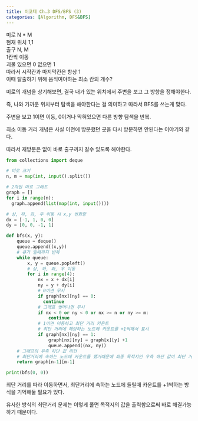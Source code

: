```yaml
---
title: 이코테 Ch.3 DFS/BFS (3)
categories: [Algorithm, DFS&BFS]
---
```


미로 N * M   \
현재 위치 1,1   \
출구 N, M   \
1칸씩 이동   \
괴물 있으면 0 없으면 1   \
따라서 시작칸과 마지막칸은 항상 1   \
이때 탈출하기 위해 움직여야하는 최소 칸의 개수?

미로의 개념을 상기해보면, 결국 내가 있는 위치에서 주변을 보고 그 방향을 정해야한다.

즉, 나와 가까운 위치부터 탐색을 해야한다는 걸 의미하고 따라서 BFS를 쓰는게 맞다.

주변을 보고 1이면 이동, 0이거나 막혀있으면 다른 방향 탐색을 반복.

최소 이동 거리 개념은 사실 이전에 방문했던 곳을 다시 방문하면 안된다는 이야기와 같다.

따라서 재방문은 없이 바로 출구까지 갈수 있도록 해야한다.

```python
from collections import deque

# 미로 크기
n, m = map(int, input().split())

# 2차원 미로 그래프
graph = []
for i in range(n):
  graph.append(list(map(int, input())))

# 상, 하, 좌, 우 이동 시 x,y 변화량
dx = [-1, 1, 0, 0]
dy = [0, 0, -1, 1]

def bfs(x, y):
    queue = deque()
    queue.append((x,y))
    # 큐가 빌때까지 반복
    while queue:
        x, y = queue.popleft()
        # 상, 하, 좌, 우 이동
        for i in range(4):
            nx = x + dx[i]
            ny = y + dy[i]
            # 0이면 무시
            if graph[nx][ny] == 0:
              continue
            # 그래프 벗어나면 무시
            if nx < 0 or ny < 0 or nx >= n or ny >= m:
                continue
            # 1이면 이동하고 최단 거리 카운트
            # 최단 거리에 해당하는 노드에 카운트를 +1씩해서 표시
            if graph[nx][ny] == 1:
                graph[nx][ny] = graph[x][y] +1
                queue.append((nx, ny))
    # 그래프의 우측 하단 값 리턴
    # 최단거리에 속하는 노드에 카운트를 했기때문에 최종 목적지인 우측 하단 값이 최단 거리임
    return graph[n-1][m-1]

print(bfs(0, 0))
```

최단 거리를 따라 이동하면서, 최단거리에 속하는 노드에 들릴때 카운트를 +1씩하는 방식을 기억해둘 필요가 있다.

유사한 방식의 최단거리 문제는 이렇게 풀면 목적지의 값을 출력함으로써 바로 해결가능하기 때문이다.


